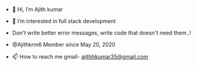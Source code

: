 - 👋 Hi, I’m Ajith kumar
- 👀 I’m interested in full stack development
- Don't write better error messages, write code that doesn't need them..!
- @Ajithkrm6  Member since May 20, 2020

- 📫 How to reach me 
gmail- ajithhkumar35@gmail.com

<!---
Ajithkrm6/Ajithkrm6 is a ✨ special ✨ repository because its `README.md` (this file) appears on your GitHub profile.
You can click the Preview link to take a look at your changes.
--->
